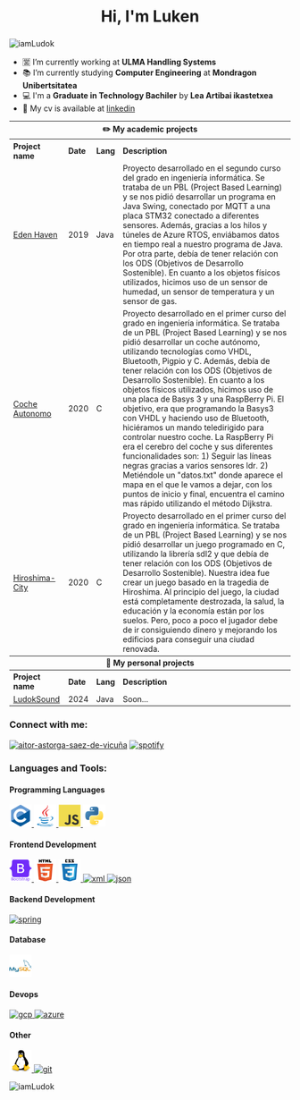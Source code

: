 <h1 align="center">Hi, I'm Luken</h1>
<h3 align="center"></h3>

<p align="left"> <img src="https://komarev.com/ghpvc/?username=iamLudok&label=Profile%20views&color=0e75b6&style=flat" alt="iamLudok" /> </p>

<ul>
  <li>🈺 I’m currently working at <b>ULMA Handling Systems</b></li>
  <li>📚 I’m currently studying <b>Computer Engineering</b> at <b>Mondragon Unibertsitatea</b></li>
  <li>💻 I'm a <b>Graduate in Technology Bachiler</b> by <b>Lea Artibai ikastetxea</b></li>
  <li>📄 My cv is available at <a href="https://www.linkedin.com/in/luken-iriondo-bilbao/">linkedin</a></li>
</ul>
  
<table>
  <tr>
    <th colspan="4">✏️ My academic projects</th>
  </tr>
  <tr>
    <th align=left>Project name</th>
    <th align=left>Date</th>
    <th align=left>Lang</th>
    <th align=left>Description</th>
  </tr>
  <tr>
    <td><a href="https://github.com/iamLudok/EdenHaven">Eden Haven</a></td>
    <td>2019</td>
    <td>Java</td>
    <td>Proyecto desarrollado en el segundo curso del grado en ingeniería informática. Se trataba de un PBL (Project Based Learning) y se nos pidió desarrollar un programa en Java Swing, conectado por MQTT a una placa STM32 conectado a diferentes sensores. Además, gracias a los hilos y túneles de Azure RTOS, enviábamos datos en tiempo real a nuestro programa de Java. Por otra parte, debía de tener relación con los ODS (Objetivos de Desarrollo Sostenible). En cuanto a los objetos físicos utilizados, hicimos uso de un sensor de humedad, un sensor de temperatura y un sensor de gas.</td>
  </tr>
  <tr>
    <td><a href="https://github.com/iamLudok/CocheAutonomo">Coche Autonomo</a></td>
    <td>2020</td>
    <td>C</td>
    <td>Proyecto desarrollado en el primer curso del grado en ingeniería informática. Se trataba de un PBL (Project Based Learning) y se nos pidió desarrollar un coche autónomo, utilizando tecnologías como VHDL, Bluetooth, Pigpio y C. Además, debía de tener relación con los ODS (Objetivos de Desarrollo Sostenible). En cuanto a los objetos físicos utilizados, hicimos uso de una placa de Basys 3 y una RaspBerry Pi. 
El objetivo, era que programando la Basys3 con VHDL y haciendo uso de Bluetooth, hiciéramos un mando teledirigido para controlar nuestro coche. 
La RaspBerry Pi era el cerebro del coche y sus diferentes funcionalidades son:
1) Seguir las líneas negras gracias a varios sensores ldr.
2) Metiéndole un "datos.txt" donde aparece el mapa en el que le vamos a dejar, con los puntos de inicio y final, encuentra el camino mas rápido utilizando el método Dijkstra.</td>
  </tr>
  <tr>
    <td><a href="https://github.com/iamLudok/Hiroshima-City">Hiroshima-City</a></td>
    <td>2020</td>
    <td>C</td>
    <td>Proyecto desarrollado en el primer curso del grado en ingeniería informática. Se trataba de un PBL (Project Based Learning) y se nos pidió desarrollar un juego programado en C, utilizando la librería sdl2 y que debía de tener relación con los ODS (Objetivos de Desarrollo Sostenible). Nuestra idea fue crear un juego basado en la tragedia de Hiroshima. Al principio del juego, la ciudad está completamente destrozada, la salud, la educación y la economía están por los suelos. Pero, poco a poco el jugador debe de ir consiguiendo dinero y mejorando los edificios para conseguir una ciudad renovada.</td>
  </tr>
  <tr>
    <th colspan="4">🎨 My personal projects</th>
  </tr>
  <tr>
    <th align=left>Project name</th>
    <th align=left>Date</th>
    <th align=left>Lang</th>
    <th align=left>Description</th>
  </tr>
  <tr>
    <td><a href="https://github.com/iamLudok/LudokSound">LudokSound</a></td>
    <td>2024</td>
    <td>Java</td>
    <td>Soon...</td>
  </tr>
</table>

<h3 align="left">Connect with me:</h3>
<p align="left">
<a href="https://www.linkedin.com/in/luken-iriondo-bilbao/" target="blank"><img align="center" src="https://raw.githubusercontent.com/rahuldkjain/github-profile-readme-generator/master/src/images/icons/Social/linked-in-alt.svg" alt="aitor-astorga-saez-de-vicuña" height="30" width="40" /></a>
<a href="https://open.spotify.com/playlist/3Qfn6K9UuchJ7Jvkjk4jgU?si=y4w_-ZpMSoG9RICgeIzxcw&pi=eAIM6e58TH69H&nd=1&dlsi=4075f32db80f48a3" target="blank"><img align="center" src="https://user-images.githubusercontent.com/44289776/227742483-defde084-a73b-49b3-ab00-4e9d3a6fa6b2.png" alt="spotify" height="30" width="30" /></a>
</p>

<h3 align="left">Languages and Tools:</h3>
<p align="left">

</p>

<h4>Programming Languages</h4>
<p align="left">
<a href="https://www.cprogramming.com/" target="_blank" rel="noreferrer"> <img src="https://raw.githubusercontent.com/devicons/devicon/master/icons/c/c-original.svg" alt="c" width="40" height="40"/> </a>
<a href="https://www.java.com" target="_blank" rel="noreferrer"> <img src="https://raw.githubusercontent.com/devicons/devicon/master/icons/java/java-original.svg" alt="java" width="40" height="40"/> </a>
<a href="https://developer.mozilla.org/en-US/docs/Web/JavaScript" target="_blank" rel="noreferrer"> <img src="https://raw.githubusercontent.com/devicons/devicon/master/icons/javascript/javascript-original.svg" alt="javascript" width="40" height="40"/> </a>
<a href="https://www.python.org" target="_blank" rel="noreferrer"> <img src="https://raw.githubusercontent.com/devicons/devicon/master/icons/python/python-original.svg" alt="python" width="40" height="40"/> </a>
</p>

<h4>Frontend Development</h4>
<p align="left">
<a href="https://getbootstrap.com" target="_blank" rel="noreferrer"> <img src="https://raw.githubusercontent.com/devicons/devicon/master/icons/bootstrap/bootstrap-plain-wordmark.svg" alt="bootstrap" width="40" height="40"/> </a>
<a href="https://www.w3.org/html/" target="_blank" rel="noreferrer"> <img src="https://raw.githubusercontent.com/devicons/devicon/master/icons/html5/html5-original-wordmark.svg" alt="html5" width="40" height="40"/> </a>
<a href="https://www.w3schools.com/css/" target="_blank" rel="noreferrer"> <img src="https://raw.githubusercontent.com/devicons/devicon/master/icons/css3/css3-original-wordmark.svg" alt="css3" width="40" height="40"/> </a> 
<a href="https://es.wikipedia.org/wiki/Extensible_Markup_Language" target="_blank" rel="noreferrer"> <img src="https://aitorastorga.github.io/cv/img/logoXML.png" alt="xml" width="40" height="40"/> </a>
<a href="https://www.json.org" target="_blank" rel="noreferrer"> <img src="https://aitorastorga.github.io/cv/img/logoJSON.png" alt="json" width="40" height="40"/> </a>
</p>

<h4>Backend Development</h4>
<p align="left">
<a href="https://spring.io/" target="_blank" rel="noreferrer"> <img src="https://www.vectorlogo.zone/logos/springio/springio-icon.svg" alt="spring" width="40" height="40"/> </a>
</p>

<h4>Database</h4>
<p align="left">
<a href="https://www.mysql.com/" target="_blank" rel="noreferrer"> <img src="https://raw.githubusercontent.com/devicons/devicon/master/icons/mysql/mysql-original-wordmark.svg" alt="mysql" width="40" height="40"/> </a>
</p>

<h4>Devops</h4>
<p align="left">
<a href="https://cloud.google.com" target="_blank" rel="noreferrer"> <img src="https://www.vectorlogo.zone/logos/google_cloud/google_cloud-icon.svg" alt="gcp" width="40" height="40"/> </a>
<a href="https://azure.microsoft.com/en-in/" target="_blank" rel="noreferrer"> <img src="https://www.vectorlogo.zone/logos/microsoft_azure/microsoft_azure-icon.svg" alt="azure" width="40" height="40"/> </a>
</p>

<h4>Other</h4>
<p align="left">
<a href="https://www.linux.org/" target="_blank" rel="noreferrer"> <img src="https://raw.githubusercontent.com/devicons/devicon/master/icons/linux/linux-original.svg" alt="linux" width="40" height="40"/> </a>
</a> <a href="https://git-scm.com/" target="_blank" rel="noreferrer"> <img src="https://www.vectorlogo.zone/logos/git-scm/git-scm-icon.svg" alt="git" width="40" height="40"/> </a>
</p>

<p><img align="left" src="https://github-readme-stats-one-bice.vercel.app/api/top-langs/?username=iamLudok&langs_count=10&layout=compact&role=OWNER,ORGANIZATION_MEMBER,COLLABORATOR" alt="iamLudok" /></p>

